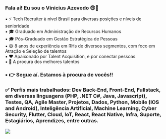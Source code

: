 ### Fala aí!  Eu sou o Vinicius Azevedo 😎👋


▪ ⚡ Tech Recruiter à nivel Brasil para diversas posições e níveis de senioridade                                                                                     
▪ 🎓 Graduado em Administração de Recursos Humanos                                                                                                                     
▪ 🎓 Pós-Graduado em Gestão Estratégica de Pessoas                                                                                                                     
▪ 😄 8 anos de experiência em RHs de diversos segmentos, com foco em Atração e Seleção de talentos                                                                     
▪ ❤️ Apaixonado por Talent Acquisition, e por conectar pessoas                                                                                                         
▪ 🔎 A procura dos melhores talentos                                                                                                                                   
### ▪ 👉 Segue aí. Estamos à procura de vocês!!

### ✅ Perfis mais trabalhados: Dev Back-End, Front-End, Fullstack, em diversas linguagens (PHP, .NET C#, Java, Javascript), Testes, QA, Agile Master, Projetos, Dados, Python, Mobile (IOS and Android), Inteligência Artificial, Machine Learning, Cyber Security, Flutter, Cloud, IoT, React, React Native, Infra, Suporte, Estagiários, Aprendizes, entre outras.



<a href="https://www.linkedin.com/in/vin%C3%ADciusazevedo/" target="_blank"><img src="https://img.shields.io/badge/-LinkedIn-%230077B5?style=for-the-badge&logo=linkedin&logoColor=white" target="_blank"></a> 
